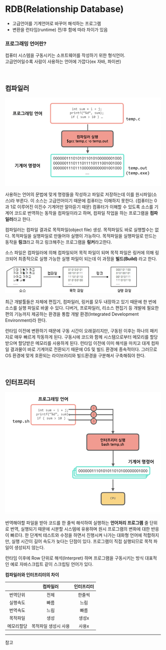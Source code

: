 # RDB(Relationship Database)
 - 고급언어를 기계언어로 바꾸어 해석하는 프로그램
 - 변환을 런타임(runtime) 전/후 함에 따라 차이가 있음
 
 ### 프로그래밍 언어란?
  컴퓨터 시스템을 구동시키는 소프트웨어를 작성하기 위한 형식언어.<br> 
  고급언어일수록 사람이 사용하는 언어에 가깝다(ex 자바, 파이썬)
  
 <br>  
  
## 컴파일러


![compile1](../images/compiler.png)


   사용하는 언어의 문법에 맞게 명령들을 작성하고 파일로 저장하는데 이를 원시파일(소스)라 부른다.
   이 소스는 고급언어이기 때문에 컴퓨터는 이해하지 못한다. (컴퓨터는 0과 1로 이루어진 이진수 기계어만 알아듣기 때문)
   컴퓨터가 이해할 수 있도록 소스를 기계어 코드로 번역하는 동작을 컴파일이라고 하며, 컴파일 작업을 하는 프로그램을 **컴파일러**라고 한다.

   컴파일러는 컴파일 결과로 목적파일(object file) 생성. 목적파일도 바로 실행할수는 없다. 목적파일을 실행파일로 만들어야 실행이 가능하다.
   목적파일을 실행파일로 만드는 동작을 **링크**라고 하고 링크해주는 프로그램을 **링커**라고한다.
   
   소스 파일은 컴파일러에 의해 컴파일되어 목적 파일이 되며 목적 파일은 링커에 의해 링크되어 최종적으로 실행 가능한 실행 파일이 되는데 이 과정을 
   **빌드(Build)** 라고 한다.
   
   
   ![compile2](../images/compileLink.jpg)
   
   
   최근 개발툴들은 자체에 편집기, 컴파일러, 링커를 모두 내장하고 있기 때문에 한 번에 소스를 실행 파일로 바꿀 수 있다.
   디버거, 프로파일러, 리소스 편집기 등 개발에 필요한 편의 기능까지 제공하는 환경을 통합 개발 환경(Integrated Development Environment)라 한다.
   
   런타임 이전에 변환하기 때문에 구동 시간이 오래걸리지만, 구동된 이후는 하나의 패키지로 매우 빠르게 작동하게 된다.
   구동시에 코드와 함께 시스템으로부터 메모리를 할당받으며 할당받은 메모리를 사용하게 된다.
   런타임 이전에 이미 해석을 마치고 대게 컴파일 결과물이 바로 기계어로 전환되기 때문에 OS 및 빌드 환경에 종속적이다.
   그러므로 OS 환경에 맞게 호환되는 라이브러리와 빌드환경을 구분해서 구축해줘야 한다.

   
<br>   
   
## 인터프리터


![interpreter](../images/interpreter.png)

 
 번역해야할 파일을 받아 코드를 한 줄씩 해석하여 실행하는 **언어처리 프로그램**
 줄 단위로 번역, 실행되기 때문에 시분할 시스템에 유용하며 원시 프로그램의 변화에 대한 반응이 빠르다.
 한 단계씩 테스트와 수정을 하면서 진행시켜 나가는 대화형 언어에 적합하지만, 실행 시간이 길어 속도가 늦다는 단점이 있다.
 프로그램이 직접 실행되므로 목적 파일이 생성되지 않는다.
 
 런타임 이후에 Row 단위로 해석(Interpret) 하며 프로그램을 구동시키는 방식
 대표적인 예로 자바스크립트 같이 스크립팅 언어가 있다.



**컴파일러와 인터프리터의 차이**

 ||컴파일러|인터프리터|
 |:---:|:---:|:---:|
 |번역단위|전체|한줄씩|
 |실행속도|빠름|느림|
 |번역속도|느림|빠름|
 |목적파일|생성|생성x|
 |메모리할당|목적파일 생성시 사용|사용x|
 
 
------------------------------------
참고 


